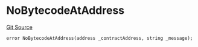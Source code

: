 # NoBytecodeAtAddress
[Git Source](https://github.com/thrackle-io/forte-rules-engine/blob/6da66dae531fe9b9e3ff74f1c472024c95ff4417/src/protocol/economic/ruleProcessor/RuleProcessorDiamondLib.sol)


```solidity
error NoBytecodeAtAddress(address _contractAddress, string _message);
```

